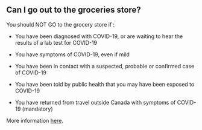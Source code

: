 ## Can I go out to the groceries store? 

You should NOT GO to the grocery store if :
 
- You have been diagnosed with COVID-19, or are waiting to hear the results of a lab test for COVID-19
 
- You have symptoms of COVID-19, even if mild

- You have been in contact with a suspected, probable or confirmed case of COVID-19

- You have been told by public health that you may have been exposed to COVID-19

- You have returned from travel outside Canada with symptoms of COVID-19 (mandatory)

More information [here](https://www.canada.ca/en/public-health/services/diseases/2019-novel-coronavirus-infection/prevention-risks.html#self).
